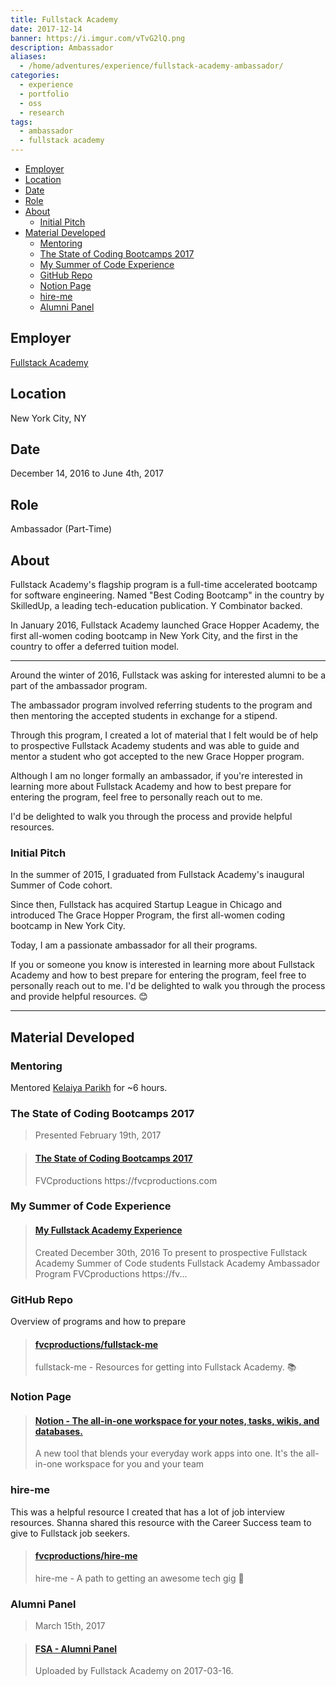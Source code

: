 ```yaml
---
title: Fullstack Academy
date: 2017-12-14
banner: https://i.imgur.com/vTvG2lQ.png
description: Ambassador
aliases:
  - /home/adventures/experience/fullstack-academy-ambassador/
categories:
  - experience
  - portfolio
  - oss
  - research
tags:
  - ambassador
  - fullstack academy
---
```


<!-- TOC -->

* [Employer](#employer)
* [Location](#location)
* [Date](#date)
* [Role](#role)
* [About](#about)
  * [Initial Pitch](#initial-pitch)
* [Material Developed](#material-developed)
  * [Mentoring](#mentoring)
  * [The State of Coding Bootcamps 2017](#the-state-of-coding-bootcamps-2017)
  * [My Summer of Code Experience](#my-summer-of-code-experience)
  * [GitHub Repo](#github-repo)
  * [Notion Page](#notion-page)
  * [hire-me](#hire-me)
  * [Alumni Panel](#alumni-panel)

<!-- /TOC -->

## Employer

[Fullstack Academy](//fullstackacademy.com 'Fullstack Academy')

## Location

New York City, NY

## Date

December 14, 2016 to June 4th, 2017

## Role

Ambassador (Part-Time)

## About

Fullstack Academy's flagship program is a full-time accelerated bootcamp for software engineering. Named "Best Coding Bootcamp" in the country by SkilledUp, a leading tech-education publication. Y Combinator backed.

In January 2016, Fullstack Academy launched Grace Hopper Academy, the first all-women coding bootcamp in New York City, and the first in the country to offer a deferred tuition model.

---

Around the winter of 2016, Fullstack was asking for interested alumni to be a part of the ambassador program.

The ambassador program involved referring students to the program and then mentoring the accepted students in exchange for a stipend.

Through this program, I created a lot of material that I felt would be of help to prospective Fullstack Academy students and was able to guide and mentor a student who got accepted to the new Grace Hopper program.

Although I am no longer formally an ambassador, if you're interested in learning more about Fullstack Academy and how to best prepare for entering the program, feel free to personally reach out to me.

I'd be delighted to walk you through the process and provide helpful resources.

### Initial Pitch

In the summer of 2015, I graduated from Fullstack Academy's inaugural Summer of Code cohort.

Since then, Fullstack has acquired Startup League in Chicago and introduced The Grace Hopper Program, the first all-women coding bootcamp in New York City.

Today, I am a passionate ambassador for all their programs.

If you or someone you know is interested in learning more about Fullstack Academy and how to best prepare for entering the program, feel free to personally reach out to me. I'd be delighted to walk you through the process and provide helpful resources. 😊

---

## Material Developed

### Mentoring

Mentored [Kelaiya Parikh](//www.linkedin.com/in/kelaiya-parikh) for ~6 hours.

### The State of Coding Bootcamps 2017

> Presented February 19th, 2017

<blockquote class="embedly-card"><h4><a href="https://speakerdeck.com/fvcproductions/the-state-of-coding-bootcamps-2017">The State of Coding Bootcamps 2017</a></h4><p>FVCproductions https://fvcproductions.com</p></blockquote>
<script async src="//cdn.embedly.com/widgets/platform.js" charset="UTF-8"></script>

### My Summer of Code Experience

<blockquote class="embedly-card"><h4><a href="https://www.slideshare.net/FVCproductions/my-fullstack-academy-experience-80794813">My Fullstack Academy Experience</a></h4><p>Created December 30th, 2016 To present to prospective Fullstack Academy Summer of Code students Fullstack Academy Ambassador Program FVCproductions https://fv...</p></blockquote>
<script async src="//cdn.embedly.com/widgets/platform.js" charset="UTF-8"></script>

### GitHub Repo

Overview of programs and how to prepare

<blockquote class="embedly-card"><h4><a href="https://github.com/fvcproductions/fullstack-me">fvcproductions/fullstack-me</a></h4><p>fullstack-me - Resources for getting into Fullstack Academy. 📚</p></blockquote>
<script async src="//cdn.embedly.com/widgets/platform.js" charset="UTF-8"></script>

### Notion Page

<blockquote class="embedly-card"><h4><a href="https://www.notion.so/fvcproductions/Fullstack-Academy-d4dee12480f84b51900a086b7e272b87">Notion - The all-in-one workspace for your notes, tasks, wikis, and databases.</a></h4><p>A new tool that blends your everyday work apps into one. It's the all-in-one workspace for you and your team</p></blockquote>
<script async src="//cdn.embedly.com/widgets/platform.js" charset="UTF-8"></script>

### hire-me

This was a helpful resource I created that has a lot of job interview resources. Shanna shared this resource with the Career Success team to give to Fullstack job seekers.

<blockquote class="embedly-card"><h4><a href="https://github.com/fvcproductions/hire-me">fvcproductions/hire-me</a></h4><p>hire-me - A path to getting an awesome tech gig 💼</p></blockquote>
<script async src="//cdn.embedly.com/widgets/platform.js" charset="UTF-8"></script>

### Alumni Panel

> March 15th, 2017

<blockquote class="embedly-card"><h4><a href="https://www.youtube.com/watch?v=nzOfNIL9GWE">FSA - Alumni Panel</a></h4><p>Uploaded by Fullstack Academy on 2017-03-16.</p></blockquote>
<script async src="//cdn.embedly.com/widgets/platform.js" charset="UTF-8"></script>
